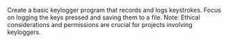 Create a basic keylogger program that records and logs keystrokes. 
Focus on logging the keys pressed and saving them to a file. 
Note: Ethical considerations and permissions are crucial for projects involving keyloggers.
